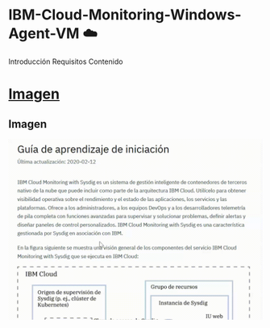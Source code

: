 # IBM-Cloud-Monitoring-Windows-Agent-VM :cloud:
Introducción
Requisitos
Contenido
# [Imagen](#Imagen)

## Imagen
<p align="center"><img width="520" src="https://github.com/emeloibmco/IBM-Cloud-Monitoring-Windows-Agent-VM/blob/main/prueba_Trim.gif"></p>

